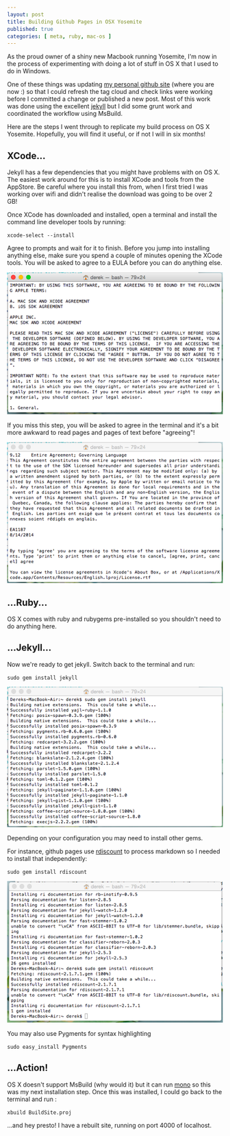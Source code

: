 ```yaml
---
layout: post
title: Building Github Pages in OSX Yosemite
published: true
categories: [ meta, ruby, mac-os ]
---
```


As the proud owner of a shiny new Macbook running Yosemite, I'm now in the 
process of experimenting with doing a lot of stuff in OS X that I used to 
do in Windows.

One of these things was updating [my personal github site](http://deejaygraham.github.io/)
(where you are now :) so that I could refresh the tag cloud and check links 
were working before I committed a change or published a new post. Most of this 
work was done using the excellent [jekyll](http://jekyllrb.com/) but I did 
some grunt work and coordinated the workflow using MsBuild.

Here are the steps I went through to replicate my build process on OS X Yosemite. Hopefully,
you will find it useful, or if not I will in six months! 

## XCode...

Jekyll has a few dependencies that you might have problems with on OS X. 
The easiest work around for this is to install XCode and tools from the AppStore. 
Be careful where you install this from, when I first tried I was working over wifi 
and didn't realise the download was going to be over 2 GB!

Once XCode has downloaded and installed, open a terminal and install the command 
line developer tools by running:

	
	xcode-select --install
	
	
Agree to prompts and wait for it to finish. Before you jump into installing anything else,
make sure you spend a couple of minutes opening the XCode tools. You will be asked to 
agree to a EULA before you can do anything else. 

<img src="/img/posts/build-github-pages-yosemite/xcode-agreement.png" class="u-max-full-width" alt="the agreement" />

If you miss this step, you will be asked to agree in the terminal and it's a 
bit more awkward to read pages and pages of text before "agreeing"!

<img src="/img/posts/build-github-pages-yosemite/xcode-agreement-agree.png" class="u-max-full-width" alt="agreeing to the agreement" />

## ...Ruby...

OS X comes with ruby and rubygems pre-installed so you shouldn't need to do 
anything here.


## ...Jekyll...

Now we're ready to get jekyll. Switch back to the terminal and run:

	
	sudo gem install jekyll 
	
	
<img src="/img/posts/build-github-pages-yosemite/jekyll.png" class="u-max-full-width" alt="installing jekyll" />

Depending on your configuration you may need to install other gems. 

For instance, github pages use [rdiscount](https://github.com/davidfstr/rdiscount) 
to process markdown so I needed to install that independently:

	
	sudo gem install rdiscount
	

<img src="/img/posts/build-github-pages-yosemite/rdiscount.png" class="u-max-full-width" alt="installing rdiscount" />

You may also use Pygments for syntax highlighting

	
	sudo easy_install Pygments
	
	
## ...Action!

OS X doesn't support MsBuild (why would it) but it can run [mono](http://www.mono-project.com/) 
so this was my next installation step. Once this was installed, I could go back 
to the terminal and run :

		
	xbuild BuildSite.proj
			

...and hey presto! I have a rebuilt site, running on port 4000 of localhost.



